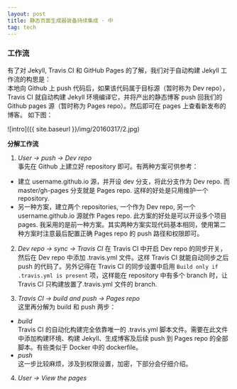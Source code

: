 ```yaml
---
layout: post
title: 静态页面生成器装备持续集成 · 中
tag: tech
---
```


### **工作流**    

有了对 Jekyll, Travis CI 和 GitHub Pages 的了解，我们对于自动构建 Jekyll 工作流的构思是：  
本地向 Github 上 push 代码后，如果该代码属于目标源（暂时称为 Dev repo），Travis CI 就自动构建 Jekyll 环境编译它，并将产出的静态博客 push 回我们的 Github pages 源（暂时称为 Pages repo）。然后即可在 pages 上查看新发布的博客。 如下图：  

![intro]({{ site.baseurl }}/img/20160317/2.jpg)   

<!--more-->

**分解工作流**  

1. *User -> push -> Dev repo*  
事先在 Github 上建立好 repository 即可。有两种方案可供参考：
* 建立 username.github.io 源，并开设 dev 分支，将此分支作为 Dev repo. 而 master/gh-pages 分支就是 Pages repo. 这样的好处是只用维护一个 repository.  
* 另一种方案，建立两个 repositories, 一个作为 Dev repo, 另一个 username.github.io 源就作 Pages repo. 此方案的好处是可以开设多个项目 pages.
我采用的是前一种方案。其实两种方案实现代码基本相同，使用第二种方案时注意最后配置正确 Pages repo 的 push 路径和权限即可。  

2. *Dev repo -> sync -> Travis CI*
在 Travis CI 中开启 Dev repo 的同步开关，然后在 Dev repo 中添加 .travis.yml 文件。这样 Travis CI 就能自动同步之后 push 的代码了。另外记得在 Travis CI 的同步设置中启用 `Build only if .travis.yml is present` 项，这样能在 repository 中有多个 branch 时，让 Travis CI 只构建放置了.travis.yml 文件的 branch.  

3. *Travis CI -> build and push -> Pages repo*  
这里再分解为 build 和 push 两步：
* *build*  
Travis CI 的自动化构建完全依靠唯一的 .travis.yml 脚本文件。需要在此文件中添加构建环境、构建 Jekyll、生成博客及后续 push 到 Pages repo 的全部脚本。有些类似于 Docker 中的 dockerfile。  
* *push*  
这一步比较麻烦，涉及到权限设置，加密，下部分会仔细介绍。  

4. *User -> View the pages*  

